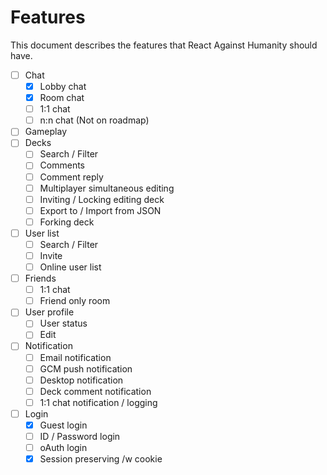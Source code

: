 # Features
This document describes the features that React Against Humanity should have.

- [ ] Chat
  - [x] Lobby chat
  - [x] Room chat
  - [ ] 1:1 chat
  - [ ] n:n chat (Not on roadmap)
- [ ] Gameplay
- [ ] Decks
  - [ ] Search / Filter
  - [ ] Comments
  - [ ] Comment reply
  - [ ] Multiplayer simultaneous editing
  - [ ] Inviting / Locking editing deck
  - [ ] Export to / Import from JSON
  - [ ] Forking deck
- [ ] User list
  - [ ] Search / Filter
  - [ ] Invite
  - [ ] Online user list
- [ ] Friends
  - [ ] 1:1 chat
  - [ ] Friend only room
- [ ] User profile
  - [ ] User status
  - [ ] Edit
- [ ] Notification
  - [ ] Email notification
  - [ ] GCM push notification
  - [ ] Desktop notification
  - [ ] Deck comment notification
  - [ ] 1:1 chat notification / logging
- [ ] Login
  - [x] Guest login
  - [ ] ID / Password login
  - [ ] oAuth login
  - [x] Session preserving /w cookie
